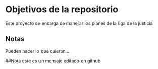 # Objetivos de la repositorio

Este proyecto se encarga de manejar los planes de la liga de la justicia


## Notas
Pueden hacer lo que quieran...


##Nota
este es un mensaje editado en github  
